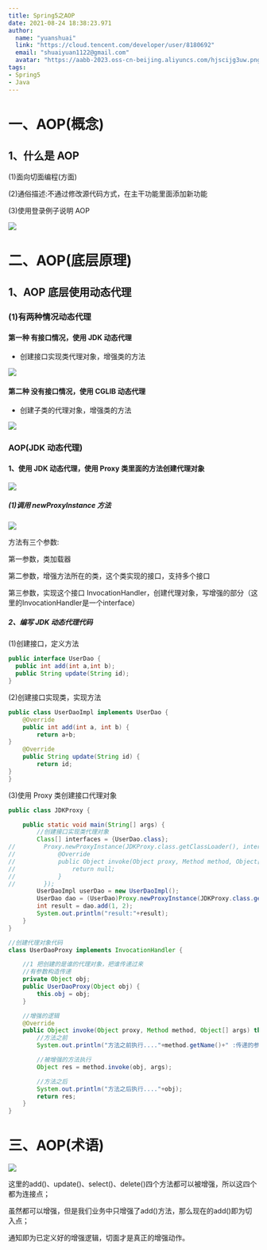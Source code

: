 ```yaml
---
title: Spring5之AOP
date: 2021-08-24 18:38:23.971
author:
  name: "yuanshuai"
  link: "https://cloud.tencent.com/developer/user/8180692"
  email: "shuaiyuan1122@gmail.com"
  avatar: "https://aabb-2023.oss-cn-beijing.aliyuncs.com/hjscijg3uw.png"
tags: 
- Spring5
- Java
---
```


# **一、AOP**(概念)

## **1**、什么是 **AOP** 

(1)面向切面编程(方面)

(2)通俗描述:不通过修改源代码方式，在主干功能里面添加新功能

 (3)使用登录例子说明 AOP

![](https://hexobbblog.oss-cn-beijing.aliyuncs.com/images/spring5/%E5%9B%BE3.png)

# **二、AOP**(底层原理)

## **1**、**AOP** 底层使用动态代理 

### (1)有两种情况动态代理

#### 第一种 有接口情况，使用 **JDK** 动态代理

- 创建接口实现类代理对象，增强类的方法

![](https://hexobbblog.oss-cn-beijing.aliyuncs.com/images/spring5/1.png)

#### 第二种 没有接口情况，使用 **CGLIB** 动态代理

- 创建子类的代理对象，增强类的方法

![](https://hexobbblog.oss-cn-beijing.aliyuncs.com/images/spring5/2.png)

### **AOP**(**JDK** 动态代理)

#### 1、使用 JDK 动态代理，使用 Proxy 类里面的方法创建代理对象

![](https://hexobbblog.oss-cn-beijing.aliyuncs.com/images/spring5/3.png)

##### (1)调用 newProxyInstance 方法

![](https://hexobbblog.oss-cn-beijing.aliyuncs.com/images/spring5/4.png)

方法有三个参数:

第一参数，类加载器 

第二参数，增强方法所在的类，这个类实现的接口，支持多个接口 

第三参数，实现这个接口 InvocationHandler，创建代理对象，写增强的部分（这里的InvocationHandler是一个interface）

##### **2**、编写 **JDK** 动态代理代码 

(1)创建接口，定义方法

```java
public interface UserDao {
  public int add(int a,int b); 
  public String update(String id);
}
```

(2)创建接口实现类，实现方法

```java
public class UserDaoImpl implements UserDao { 
    @Override
    public int add(int a, int b) {
        return a+b;
}
    @Override
    public String update(String id) {
        return id;
} 
}
```

(3)使用 Proxy 类创建接口代理对象

```java
public class JDKProxy {

    public static void main(String[] args) {
        //创建接口实现类代理对象
        Class[] interfaces = {UserDao.class};
//        Proxy.newProxyInstance(JDKProxy.class.getClassLoader(), interfaces, new InvocationHandler() { //这里可以直接创建匿名内部类
//            @Override
//            public Object invoke(Object proxy, Method method, Object[] args) throws Throwable {
//                return null;
//            }
//        });
        UserDaoImpl userDao = new UserDaoImpl();
        UserDao dao = (UserDao)Proxy.newProxyInstance(JDKProxy.class.getClassLoader(), interfaces, new UserDaoProxy(userDao));
        int result = dao.add(1, 2);
        System.out.println("result:"+result);
    }
}

//创建代理对象代码
class UserDaoProxy implements InvocationHandler {

    //1 把创建的是谁的代理对象，把谁传递过来
    //有参数构造传递
    private Object obj;
    public UserDaoProxy(Object obj) {
        this.obj = obj;
    }

    //增强的逻辑
    @Override
    public Object invoke(Object proxy, Method method, Object[] args) throws Throwable {
        //方法之前
        System.out.println("方法之前执行...."+method.getName()+" :传递的参数..."+ Arrays.toString(args));

        //被增强的方法执行
        Object res = method.invoke(obj, args);

        //方法之后
        System.out.println("方法之后执行...."+obj);
        return res;
    }
}
```

# **三、AOP**(术语)

![](https://hexobbblog.oss-cn-beijing.aliyuncs.com/images/spring5/%E5%9B%BE5.png)

这里的add()、update()、select()、delete()四个方法都可以被增强，所以这四个都为连接点；

虽然都可以增强，但是我们业务中只增强了add()方法，那么现在的add()即为切入点；

通知即为已定义好的增强逻辑，切面才是真正的增强动作。